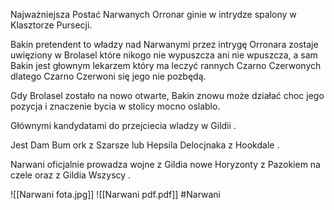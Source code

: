 Najważniejsza Postać Narwanych Orronar ginie w intrydze spalony w Klasztorze Pursecji.

Bakin pretendent to władzy nad Narwanymi przez intrygę Orronara zostaje uwięziony w Brolasel które nikogo nie wypuszcza ani nie wpuszcza, a sam Bakin jest głownym lekarzem który ma leczyć rannych Czarno Czerwonych dlatego Czarno Czerwoni się jego nie pozbędą.

Gdy Brolasel zostało na nowo otwarte, Bakin znowu może działać choc jego pozycja i znaczenie bycia w stolicy mocno oslablo.

Głównymi kandydatami do przejciecia wladzy w Gildii .

Jest Dam Bum ork z Szarsze lub Hepsila Delocjnaka z Hookdale .

Narwani oficjalnie prowadza wojne z Gildia nowe Horyzonty z Pazokiem na czele oraz z Gildia Wszyscy .

![[Narwani fota.jpg]]
![[Narwani pdf.pdf]]
#Narwani
